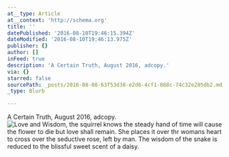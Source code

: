 ```yaml
---
at__type: Article
at__context: 'http://schema.org'
title: ''
datePublished: '2016-08-10T19:46:15.394Z'
dateModified: '2016-08-10T19:46:13.975Z'
publisher: {}
author: []
inFeed: true
description: 'A Certain Truth, August 2016, adcopy.'
via: {}
starred: false
sourcePath: _posts/2016-08-08-63f53d38-e2d6-4cf1-868c-74c32e285db2.md
_type: Blurb

---
```

A Certain Truth, August 2016, adcopy.
![Love and Wisdom, the squirrel knows the steady hand of time will cause the flower to die but love shall remain. She places it over thr womans heart to cross over the seductive rose, left by man.  The wisdom of the snake is reduced to the blissful sweet scent of a daisy.  ](https://s3-us-west-2.amazonaws.com/the-grid-img/p/dc2d9146da97fd3159fbf6c86ba4fd924aaa023c.jpg)